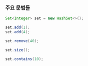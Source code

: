 ### 주요 문법들

````java
Set<Integer> set = new HashSet<>();

set.add(1);
set.add(4);

set.remove(40);

set.size();

set.contains(10);
````
